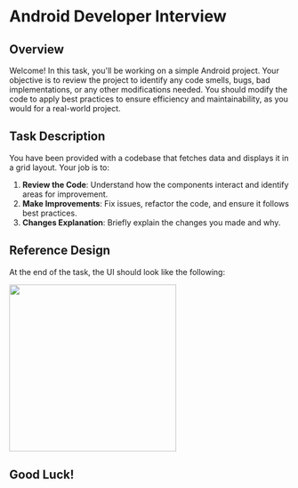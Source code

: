 # Android Developer Interview

## Overview
Welcome! In this task, you'll be working on a simple Android project. Your objective is to review the project to identify any code smells, bugs, bad implementations, or any other modifications needed. You should modify the code to apply best practices to ensure efficiency and maintainability, as you would for a real-world project.

## Task Description
You have been provided with a codebase that fetches data and displays it in a grid layout. Your job is to:

1. **Review the Code**: Understand how the components interact and identify areas for improvement.
2. **Make Improvements**: Fix issues, refactor the code, and ensure it follows best practices.
3. **Changes Explanation**: Briefly explain the changes you made and why.

## Reference Design
At the end of the task, the UI should look like the following:

<img src="https://github.com/user-attachments/assets/db52bcad-e444-4128-ab96-c233ef6d3c7e" width="300" />

## Good Luck!
